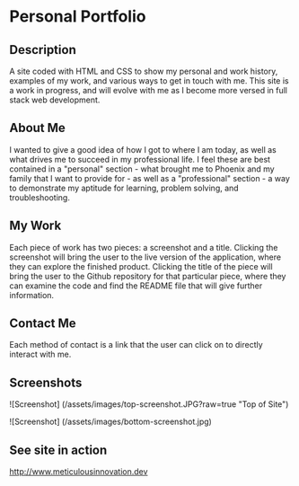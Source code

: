 # Personal Portfolio

**Description**
---
A site coded with HTML and CSS to show my personal and work history, examples of my work, and various ways to get in touch with me.  This site is a work in progress, and will evolve with me as I become more versed in full stack web development.

**About Me**
---
I wanted to give a good idea of how I got to where I am today, as well as what drives me to succeed in my professional life.  I feel these are best contained in a "personal" section - what brought me to Phoenix and my family that I want to provide for - as well as a "professional" section - a way to demonstrate my aptitude for learning, problem solving, and troubleshooting.

**My Work**
---
Each piece of work has two pieces: a screenshot and a title.  Clicking the screenshot will bring the user to the live version of the application, where they can explore the finished product.  Clicking the title of the piece will bring the user to the Github repository for that particular piece, where they can examine the code and find the README file that will give further information.

**Contact Me**
---
Each method of contact is a link that the user can click on to directly interact with me.

**Screenshots**
---
![Screenshot] (/assets/images/top-screenshot.JPG?raw=true "Top of Site")

![Screenshot] (/assets/images/bottom-screenshot.jpg)

**See site in action**
---
http://www.meticulousinnovation.dev
